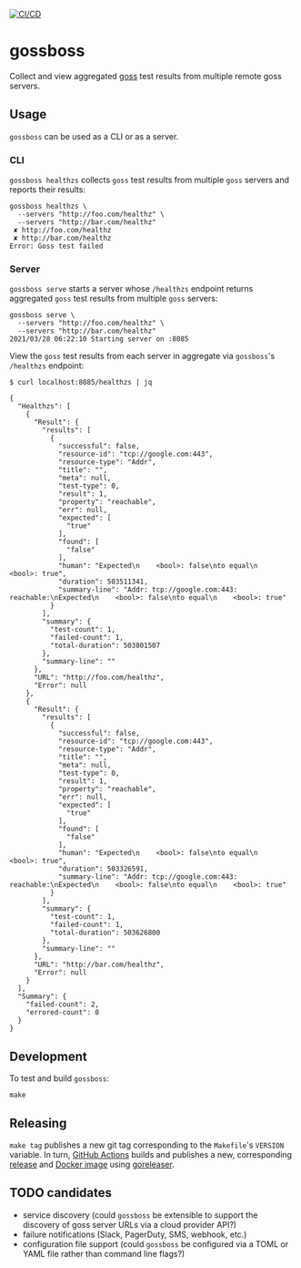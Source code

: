 [![CI/CD](https://github.com/mdb/gossboss/actions/workflows/main.yml/badge.svg)](https://github.com/mdb/gossboss/actions/workflows/main.yml)

# gossboss

Collect and view aggregated [goss](https://goss.rocks/) test results from
multiple remote goss servers.

## Usage

`gossboss` can be used as a CLI or as a server.

### CLI

`gossboss healthzs` collects `goss` test results from multiple `goss` servers
and reports their results:

```
gossboss healthzs \
  --servers "http://foo.com/healthz" \
  --servers "http://bar.com/healthz"
 ✘ http://foo.com/healthz
 ✘ http://bar.com/healthz
Error: Goss test failed
```

### Server

`gossboss serve` starts a server whose `/healthzs` endpoint returns aggregated
`goss` test results from multiple `goss` servers:

```
gossboss serve \
  --servers "http://foo.com/healthz" \
  --servers "http://bar.com/healthz"
2021/03/28 06:22:10 Starting server on :8085
```

View the `goss` test results from each server in aggregate via `gossboss`'s
`/healthzs` endpoint:

```
$ curl localhost:8085/healthzs | jq

{
  "Healthzs": [
    {
      "Result": {
        "results": [
          {
            "successful": false,
            "resource-id": "tcp://google.com:443",
            "resource-type": "Addr",
            "title": "",
            "meta": null,
            "test-type": 0,
            "result": 1,
            "property": "reachable",
            "err": null,
            "expected": [
              "true"
            ],
            "found": [
              "false"
            ],
            "human": "Expected\n    <bool>: false\nto equal\n    <bool>: true",
            "duration": 503511341,
            "summary-line": "Addr: tcp://google.com:443: reachable:\nExpected\n    <bool>: false\nto equal\n    <bool>: true"
          }
        ],
        "summary": {
          "test-count": 1,
          "failed-count": 1,
          "total-duration": 503801507
        },
        "summary-line": ""
      },
      "URL": "http://foo.com/healthz",
      "Error": null
    },
    {
      "Result": {
        "results": [
          {
            "successful": false,
            "resource-id": "tcp://google.com:443",
            "resource-type": "Addr",
            "title": "",
            "meta": null,
            "test-type": 0,
            "result": 1,
            "property": "reachable",
            "err": null,
            "expected": [
              "true"
            ],
            "found": [
              "false"
            ],
            "human": "Expected\n    <bool>: false\nto equal\n    <bool>: true",
            "duration": 503326591,
            "summary-line": "Addr: tcp://google.com:443: reachable:\nExpected\n    <bool>: false\nto equal\n    <bool>: true"
          }
        ],
        "summary": {
          "test-count": 1,
          "failed-count": 1,
          "total-duration": 503626800
        },
        "summary-line": ""
      },
      "URL": "http://bar.com/healthz",
      "Error": null
    }
  ],
  "Summary": {
    "failed-count": 2,
    "errored-count": 0
  }
}
```

## Development

To test and build `gossboss`:

```
make
```

## Releasing

`make tag` publishes a new git tag corresponding to the `Makefile`'s `VERSION`
variable. In turn, [GitHub Actions](https://github.com/mdb/gossboss/actions)
builds and publishes a new, corresponding
[release](http://github.com/mdb/gossboss/releases) and [Docker
image](https://hub.docker.com/r/clapclapexcitement/gossboss) using
[goreleaser](https://goreleaser.com/).

## TODO candidates

* service discovery (could `gossboss` be extensible to support the discovery of
goss server URLs via a cloud provider API?)
* failure notifications (Slack,
PagerDuty, SMS, webhook, etc.)
* configuration file support (could `gossboss` be
configured via a TOML or YAML file rather than command line flags?)
